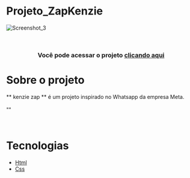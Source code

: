 # Projeto_ZapKenzie

![Screenshot_3](https://user-images.githubusercontent.com/59976742/152280612-07400ed0-6531-4af1-8371-54eb22059a63.png)

</br>

<h3 align="center">Você pode acessar o projeto <a href="https://eliasalves01.github.io/Projeto_Whatsapp/" target="_blank">clicando aqui</a></h3>



# Sobre o projeto

** kenzie zap ** é um projeto inspirado no Whatsapp da empresa Meta.
</br>
</br>
""

<br/>

# Tecnologias

- [Html](https://www.w3schools.com/html/)
- [Css](https://www.w3schools.com/css/)

